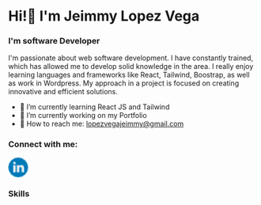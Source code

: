 <h1 align="left">Hi!👋 I'm Jeimmy Lopez Vega</h1>
<h3 align="left">I'm software Developer</h3>

<p>I'm passionate about web software development. I have constantly trained, which has allowed me to develop solid knowledge in the area. I really enjoy learning languages and frameworks like React, Tailwind, Boostrap, as well as work in Wordpress. My approach in a project is focused on creating innovative and efficient solutions.</p>

- 🌱 I’m currently learning React JS and Tailwind
- 🔭 I’m currently working on my Portfolio
- 📧 How to reach me: lopezvegajeimmy@gmail.com


<h3 align="left">Connect with me:</h3>
<a href="https://www.linkedin.com/in/jeimmy-lopez-vega/" target="blank"><img align="center" src="linkedin.png" alt="Jeim05" height="40" width="40" /></a>

<h3 align="left">Skills</h3>



